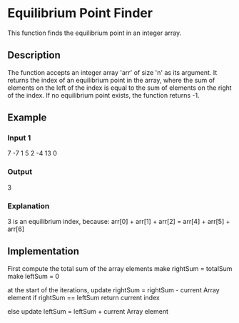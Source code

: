 # Equilibrium Point Finder

This function finds the equilibrium point in an integer array.

## Description

The function accepts an integer array 'arr' of size 'n' as its argument. It returns the index of an equilibrium point in the array, where the sum of elements on the left of the index is equal to the sum of elements on the right of the index. If no equilibrium point exists, the function returns -1.

## Example

### Input 1

7
-7 1 5 2 -4 13 0

### Output

3

### Explanation

3 is an equilibrium index, because:
arr[0] + arr[1] + arr[2] = arr[4] + arr[5] + arr[6]

## Implementation

First compute the total sum of the array elements
make rightSum = totalSum
make leftSum = 0

at the start of the iterations, update rightSum = rightSum - current Array element
if rightSum == leftSum
return current index

else
update leftSum = leftSum + current Array element
